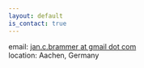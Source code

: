 ```yaml
---
layout: default
is_contact: true
---
```


email: [jan.c.brammer at gmail dot com](mailto:jan.c.brammer@gmail.com)  
location: Aachen, Germany
